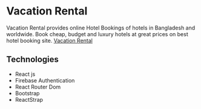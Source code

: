 # Vacation Rental

Vacation Rental provides online Hotel Bookings of hotels in Bangladesh and worldwide. Book cheap, budget and luxury hotels at great prices on best hotel booking site.
[Vacation Rental ](https://authentication-d0784.web.app/)

## Technologies

- React js
- Firebase Authentication
- React Router Dom
- Bootstrap
- ReactStrap
